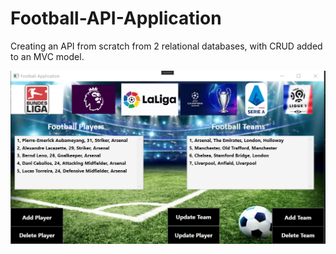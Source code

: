 # Football-API-Application
Creating an API from scratch from 2 relational databases, with CRUD added to an MVC model.

![Image screenshot](./Screenshots/footballapihomepage.png)
